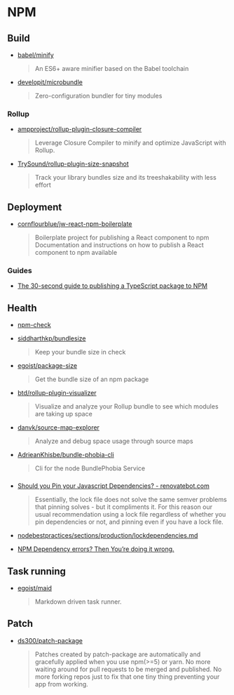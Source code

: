 # NPM

## Build

- [babel/minify](https://github.com/babel/minify)

  > An ES6+ aware minifier based on the Babel toolchain

- [developit/microbundle](https://github.com/developit/microbundle)

  > Zero-configuration bundler for tiny modules

### Rollup

- [ampproject/rollup-plugin-closure-compiler](https://github.com/ampproject/rollup-plugin-closure-compiler)

  > Leverage Closure Compiler to minify and optimize JavaScript with Rollup.

- [TrySound/rollup-plugin-size-snapshot](https://github.com/TrySound/rollup-plugin-size-snapshot)

  > Track your library bundles size and its treeshakability with less effort

## Deployment

- [cornflourblue/jw-react-npm-boilerplate](https://github.com/cornflourblue/jw-react-npm-boilerplate)

  > Boilerplate project for publishing a React component to npm
  > Documentation and instructions on how to publish a React component to npm available

### Guides

- [The 30-second guide to publishing a TypeScript package to NPM](https://medium.com/cameron-nokes/the-30-second-guide-to-publishing-a-typescript-package-to-npm-89d93ff7bccd)

## Health

- [npm-check](https://github.com/dylang/npm-check)

- [siddharthkp/bundlesize](https://github.com/siddharthkp/bundlesize)

  > Keep your bundle size in check

- [egoist/package-size](https://github.com/egoist/package-size)

  > Get the bundle size of an npm package

- [btd/rollup-plugin-visualizer](https://github.com/btd/rollup-plugin-visualizer)

  > Visualize and analyze your Rollup bundle to see which modules are taking up space

- [danvk/source-map-explorer](https://github.com/danvk/source-map-explorer)

  > Analyze and debug space usage through source maps

- [AdrieanKhisbe/bundle-phobia-cli](https://github.com/AdrieanKhisbe/bundle-phobia-cli)

  > Cli for the node BundlePhobia Service

###

- [Should you Pin your Javascript Dependencies? - renovatebot.com](https://renovatebot.com/docs/dependency-pinning/)

  > Essentially, the lock file does not solve the same semver problems that pinning solves - but it compliments it. For this reason our usual recommendation using a lock file regardless of whether you pin dependencies or not, and pinning even if you have a lock file.

- [nodebestpractices/sections/production/lockdependencies.md](https://github.com/i0natan/nodebestpractices/blob/master/sections/production/lockdependencies.md)

- [NPM Dependency errors? Then You’re doing it wrong.](https://medium.com/netscape/npm-dependency-errors-then-youre-doing-it-wrong-635160a89150)

## Task running

- [egoist/maid](https://github.com/egoist/maid)
  > Markdown driven task runner.

## Patch

- [ds300/patch-package](https://github.com/ds300/patch-package)

  > Patches created by patch-package are automatically and gracefully applied when you use npm(>=5) or yarn.
  > No more waiting around for pull requests to be merged and published. No more forking repos just to fix that one tiny thing preventing your app from working.
